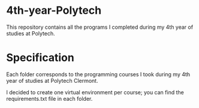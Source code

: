 # 4th-year-Polytech
 This repository contains all the programs I completed during my 4th year of studies at Polytech.

# Specification

Each folder corresponds to the programming courses I took during my 4th year of studies at Polytech Clermont.

I decided to create one virtual environment per course; you can find the requirements.txt file in each folder.
